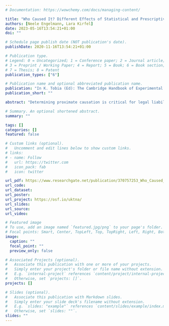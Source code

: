 ```yaml
---
# Documentation: https://wowchemy.com/docs/managing-content/

title: "Who Caused It? Different Effects of Statistical and Prescriptive Abnormality on Causal Selection in Chains"
authors: [Neele Engelmann, Lara Kirfel]
date: 2023-05-16T13:54:21+01:00
doi: ""

# Schedule page publish date (NOT publication's date).
publishDate: 2020-11-16T13:54:21+01:00

# Publication type.
# Legend: 0 = Uncategorized; 1 = Conference paper; 2 = Journal article;
# 3 = Preprint / Working Paper; 4 = Report; 5 = Book; 6 = Book section;
# 7 = Thesis; 8 = Patent
publication_types: ["6"]

# Publication name and optional abbreviated publication name.
publication: "In K. Tobia (Ed): The Cambridge Handbook of Experimental Jurisprudence. Cambridge University Press (in press)"
publication_short: ""

abstract: "Determining proximate causation is critical for legal liability decisions, but how judges choose proximate causes is controversial. Recent research suggests that the perceived abnormality of causal factors determines causal selection patterns for laypeople and legal experts (Knobe & Shapiro, 2020). We investigate whether normality influences causal selection in causal chains, which are common in legal scenarios. Our results indicate a tendency to select abnormal causes only when manipulating prescriptive normality, but not statistical normality. Judgments about counterfactual relevance or suitability for intervention only moderately correlate with causal selection patterns. Our findings suggest that the interplay between causal structure and abnormality in people's reasoning about proximate causation is more intricate than previously thought."

# Summary. An optional shortened abstract.
summary: ""

tags: []
categories: []
featured: false

# Custom links (optional).
#   Uncomment and edit lines below to show custom links.
# links:
# - name: Follow
#   url: https://twitter.com
#   icon_pack: fab
#   icon: twitter

url_pdf: https://www.researchgate.net/publication/370757253_Who_Caused_It_Different_Effects_of_Statistical_and_Prescriptive_Abnormality_on_Causal_Selection_in_Chains
url_code:
url_dataset:
url_poster:
url_project: https://osf.io/uktna/
url_slides:
url_source:
url_video:

# Featured image
# To use, add an image named `featured.jpg/png` to your page's folder. 
# Focal points: Smart, Center, TopLeft, Top, TopRight, Left, Right, BottomLeft, Bottom, BottomRight.
image:
  caption: ""
  focal_point: ""
  preview_only: false

# Associated Projects (optional).
#   Associate this publication with one or more of your projects.
#   Simply enter your project's folder or file name without extension.
#   E.g. `internal-project` references `content/project/internal-project/index.md`.
#   Otherwise, set `projects: []`.
projects: []

# Slides (optional).
#   Associate this publication with Markdown slides.
#   Simply enter your slide deck's filename without extension.
#   E.g. `slides: "example"` references `content/slides/example/index.md`.
#   Otherwise, set `slides: ""`.
slides: ""
---
```

